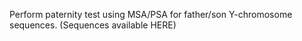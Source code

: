 Perform paternity test using MSA/PSA for father/son Y-chromosome sequences. (Sequences available HERE)
